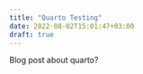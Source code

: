 ```yaml
---
title: "Quarto Testing"
date: 2022-08-02T15:01:47+03:00
draft: true
---
```


Blog post about quarto?